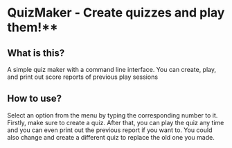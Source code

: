 # QuizMaker - Create quizzes and play them!**

## What is this?

A simple quiz maker with a command line interface. You can create, play, and print out score reports of previous play sessions

## How to use?

Select an option from the menu by typing the corresponding number to it. Firstly, make sure to create a quiz. After that, you can play the quiz any time and you can even print out the previous report if you want to. You could also change and create a different quiz to replace the old one you made.

